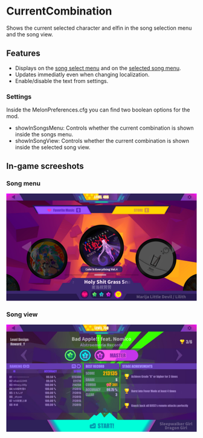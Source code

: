 # CurrentCombination

Shows the current selected character and elfin in the song selection menu and the song view.

## Features

* Displays on the [song select menu](#song-menu) and on the [selected song menu](#song-view).
* Updates immediatly even when changing localization.
* Enable/disable the text from settings.

### Settings

Inside the MelonPreferences.cfg you can find two boolean options for the mod.

* showInSongsMenu: Controls whether the current combination is shown inside the songs menu.
* showInSongView: Controls whether the current combination is shown inside the selected song view.

## In-game screeshots

### Song menu

![Song select](Media/SongSelect.jpg)

### Song view

![alt text](Media/SongMenu.jpg)
